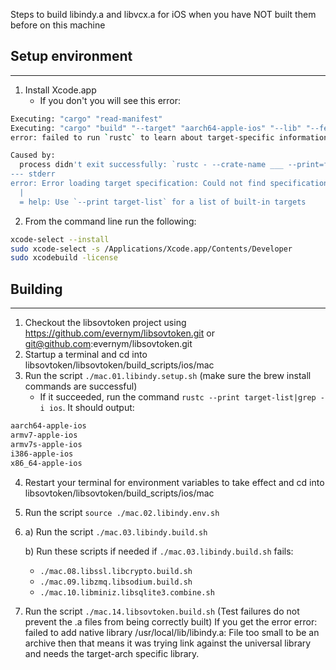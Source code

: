 Steps to build libindy.a and libvcx.a for iOS
when you have NOT built them before on this machine
## Setup environment
---------------------------------------------------------------------------
1. Install Xcode.app
    * If you don't you will see this error:
```bash
Executing: "cargo" "read-manifest"
Executing: "cargo" "build" "--target" "aarch64-apple-ios" "--lib" "--features" "" "--color" "auto" "--release" "--verbose"
error: failed to run `rustc` to learn about target-specific information

Caused by:
  process didn't exit successfully: `rustc - --crate-name ___ --print=file-names --target aarch64-apple-ios --crate-type bin --crate-type rlib --crate-type dylib --crate-type cdylib --crate-type staticlib --crate-type proc-macro` (exit code: 101)
--- stderr
error: Error loading target specification: Could not find specification for target "aarch64-apple-ios"
  |
  = help: Use `--print target-list` for a list of built-in targets
```
2. From the command line run the following:
```bash
xcode-select --install
sudo xcode-select -s /Applications/Xcode.app/Contents/Developer
sudo xcodebuild -license
```


## Building
---------------------------------------------------------------------------
1. Checkout the libsovtoken project using https://github.com/evernym/libsovtoken.git or git@github.com:evernym/libsovtoken.git
1. Startup a terminal and cd into libsovtoken/libsovtoken/build_scripts/ios/mac
1. Run the script `./mac.01.libindy.setup.sh` (make sure the brew install commands are successful)
    * If it succeeded, run the command `rustc --print target-list|grep -i ios`. It should output:
```bash
aarch64-apple-ios
armv7-apple-ios
armv7s-apple-ios
i386-apple-ios
x86_64-apple-ios
```
4. Restart your terminal for environment variables to take effect and cd into libsovtoken/libsovtoken/build_scripts/ios/mac
1. Run the script `source ./mac.02.libindy.env.sh`
1.
    a) Run the script `./mac.03.libindy.build.sh`

    b) Run these scripts if needed if `./mac.03.libindy.build.sh` fails:
    - `./mac.08.libssl.libcrypto.build.sh`
    - `./mac.09.libzmq.libsodium.build.sh`
    - `./mac.10.libminiz.libsqlite3.combine.sh`
1. Run the script `./mac.14.libsovtoken.build.sh` (Test failures do not prevent the .a files from being correctly built)
If you get the error
error: failed to add native library /usr/local/lib/libindy.a: File too small to be an archive
then that means it was trying link against the universal library and needs the target-arch specific library.
